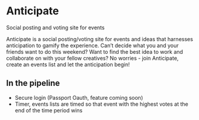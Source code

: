 # Anticipate
Social posting and voting site for events

Anticipate is a social posting/voting site for events and ideas that harnesses anticipation to gamify the experience. Can’t decide what you and your friends want to do this weekend? Want to find the best idea to work and collaborate on with your fellow creatives? No worries - join Anticipate, create an events list and let the anticipation begin!

## In the pipeline
- Secure login (Passport Oauth, feature coming soon)
- Timer, events lists are timed so that event with the highest votes at the end of the time period wins
